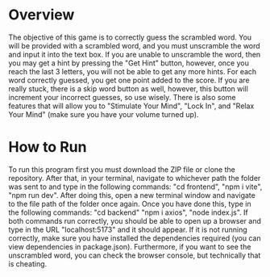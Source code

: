 # Overview
<p>
    The objective of this game is to correctly guess the scrambled word. You will be provided with a scrambled word, and 
    you must unscramble the word and input it into the text box. If you are unable to unscramble the word, then you may get a 
    hint by pressing the "Get Hint" button, however, once you reach the last 3 letters, you will not be able to get any more
    hints. For each word correctly guessed, you get one point added to the score. If you are really stuck, there is a skip word button as well, however, this button will increment your incorrect guesses, so use wisely. There is also some features that will allow you to "Stimulate Your Mind", "Lock In", and "Relax Your Mind" (make sure you have your volume turned up).

# How to Run
<p>
    To run this program first you must download the ZIP file or clone the repository. After that, in your terminal, navigate to whichever 
    path the folder was sent to and type in the following commands: "cd frontend", "npm i vite", "npm run dev". After doing this, open a new terminal window and navigate to the file path of the folder once again. Once you have done this, type in the following commands: "cd backend" "npm i axios", "node index.js". If both commands run correctly, you should be able to open up a browser and type in the URL "localhost:5173" and it should appear. If it is not running correctly, make sure you have installed the dependencies required (you can view dependencies in package.json). Furthermore, if you want to see the unscrambled word, you can check the browser console, but technically that is cheating.
</p>
